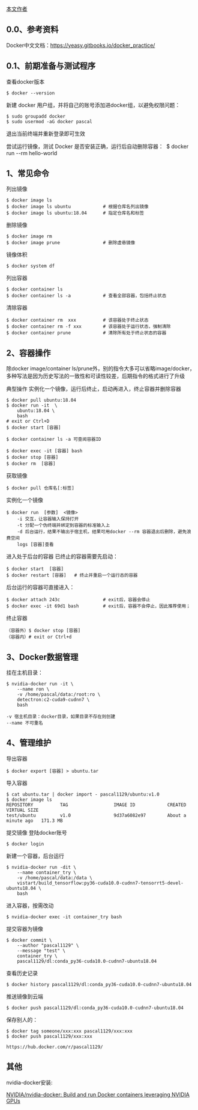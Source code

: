 [本文作者](https://github.com/pascal1129/cv_notes)

## 0.0、参考资料

Docker中文文档：https://yeasy.gitbooks.io/docker_practice/

## 0.1、前期准备与测试程序

查看docker版本

    $ docker --version

新建 docker 用户组，并将自己的账号添加进docker组，以避免权限问题：

    $ sudo groupadd docker
    $ sudo usermod -aG docker pascal
退出当前终端并重新登录即可生效

尝试运行镜像，测试 Docker 是否安装正确，运行后自动删除容器：
​    $ docker run --rm hello-world

## 1、常见命令
列出镜像

    $ docker image ls
    $ docker image ls ubuntu 			# 根据仓库名列出镜像
    $ docker image ls ubuntu:18.04		# 指定仓库名和标签

删除镜像

    $ docker image rm
    $ docker image prune				# 删除虚悬镜像

镜像体积

    $ docker system df

列出容器

    $ docker container ls
    $ docker container ls -a			# 查看全部容器，包括终止状态

清除容器

    $ docker container rm  xxx			# 该容器处于终止状态
    $ docker container rm -f xxx		# 该容器处于运行状态，强制清除
    $ docker container prune			# 清除所有处于终止状态的容器

## 2、容器操作
除docker image/container ls/prune外，别的指令大多可以省略image/docker，多种写法是因为历史写法的一致性和可读性较差，后期指令的格式进行了升级

典型操作
实例化一个镜像，运行后终止，启动再进入，终止容器并删除容器

    $ docker pull ubuntu:18.04
    $ docker run -it  \
        ubuntu:18.04 \
        bash
    # exit or Ctrl+D
    $ docker start [容器]				
    
    $ docker container ls -a 可查阅容器ID
    
    $ docker exec -it [容器] bash
    $ docker stop [容器]
    $ docker rm  [容器]

获取镜像

    $ docker pull 仓库名[:标签]

实例化一个镜像

    $ docker run  [参数]  <镜像>
        -i 交互，让容器输入保持打开 
        -t 分配一个伪终端并绑定到容器的标准输入上
        -d 后台运行，结果不输出于宿主机，结果可用docker --rm 容器退出后删除，避免浪费空间
        logs [容器]查看


进入处于后台的容器
已终止的容器需要先启动：

    $ docker start	[容器]
    $ docker restart [容器]	# 终止并重启一个运行态的容器

后台运行的容器可直接进入：

    $ docker attach 243c				# exit后，容器会停止
    $ docker exec -it 69d1 bash	    	# exit后，容器不会停止，因此推荐使用；

终止容器

    （容器外）$ docker stop [容器]		
    （容器内）# exit or Ctrl+d



## 3、Docker数据管理
挂在主机目录：

    $ nvidia-docker run -it \
        --name ron \
        -v /home/pascal/data:/root:ro \
        detectron:c2-cuda9-cudnn7 \
        bash
    
    -v 宿主机目录：docker目录，如果目录不存在则创建
    --name 不可重名


## 4、管理维护
导出容器

    $ docker export [容器] > ubuntu.tar
导入容器

    $ cat ubuntu.tar | docker import - pascal1129/ubuntu:v1.0
    $ docker image ls
    REPOSITORY          TAG                 IMAGE ID            CREATED              VIRTUAL SIZE
    test/ubuntu         v1.0                9d37a6082e97        About a minute ago   171.3 MB

提交镜像
登陆docker账号

    $ docker login

新建一个容器，后台运行

    $ nvidia-docker run -dit \
        --name container_try \
        -v /home/pascal/data:/data \
        vistart/build_tensorflow:py36-cuda10.0-cudnn7-tensorrt5-devel-ubuntu18.04 \
        bash

进入容器，按需改动

    $ nvidia-docker exec -it container_try bash

提交容器为镜像

    $ docker commit \
        --author "pascal1129" \
        --message "test" \
        container_try \
        pascal1129/dl:conda_py36-cuda10.0-cudnn7-ubuntu18.04

查看历史记录

    $ docker history pascal1129/dl:conda_py36-cuda10.0-cudnn7-ubuntu18.04
推送镜像到云端

    $ docker push pascal1129/dl:conda_py36-cuda10.0-cudnn7-ubuntu18.04

保存别人的：

    $ docker tag someone/xxx:xxx pascal1129/xxx:xxx
    $ docker push pascal1129/xxx:xxx
    
    https://hub.docker.com/r/pascal1129/


## 其他
nvidia-docker安装:

[NVIDIA/nvidia-docker: Build and run Docker containers leveraging NVIDIA GPUs](https://github.com/nvidia/nvidia-docker#ubuntu-140416041804-debian-jessiestretch)